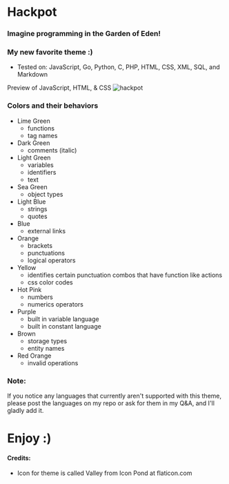 # Hackpot

### Imagine programming in the Garden of Eden!

### My new favorite theme :)

* Tested on: JavaScript, Go, Python, C, PHP, HTML, CSS, XML, SQL, and Markdown

Preview of JavaScript, HTML, & CSS
![hackpot](https://github.com/wwmyers/hackpot/raw/master/images/hackpot.png)

### Colors and their behaviors

* Lime Green
  * functions
  * tag names
* Dark Green
  * comments (italic)
* Light Green
  * variables
  * identifiers
  * text
* Sea Green
  * object types
* Light Blue
  * strings
  * quotes
* Blue
  * external links
* Orange
  * brackets
  * punctuations
  * logical operators
* Yellow
  * identifies certain punctuation combos that have function like actions
  * css color codes
* Hot Pink
  * numbers
  * numerics operators
* Purple
  * built in variable language
  * built in constant language
* Brown
  * storage types
  * entity names
* Red Orange
  * invalid operations

### Note:

If you notice any languages that currently aren't supported with this theme, please post the languages on my repo or ask for them in my Q&A, and I'll gladly add it.

# Enjoy :)

#### Credits:

* Icon for theme is called Valley from Icon Pond at flaticon.com

<!--ctrl+shift+v to preview-->